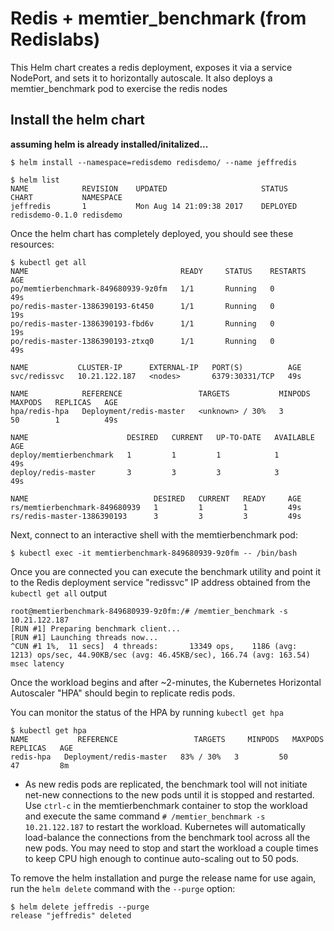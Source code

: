 # Redis + memtier_benchmark (from Redislabs)
This Helm chart creates a redis deployment, exposes it via a service NodePort, and sets it to horizontally autoscale.
It also deploys a memtier_benchmark pod to exercise the redis nodes


## Install the helm chart
**assuming helm is already installed/initalized...**

`$ helm install --namespace=redisdemo redisdemo/ --name jeffredis`

```
$ helm list
NAME          	REVISION	UPDATED                 	STATUS  	CHART          	NAMESPACE
jeffredis     	1       	Mon Aug 14 21:09:38 2017	DEPLOYED	redisdemo-0.1.0	redisdemo
```

Once the helm chart has completely deployed, you should see these resources:

```
$ kubectl get all
NAME                                  READY     STATUS    RESTARTS   AGE
po/memtierbenchmark-849680939-9z0fm   1/1       Running   0          49s
po/redis-master-1386390193-6t450      1/1       Running   0          19s
po/redis-master-1386390193-fbd6v      1/1       Running   0          19s
po/redis-master-1386390193-ztxq0      1/1       Running   0          49s

NAME           CLUSTER-IP      EXTERNAL-IP   PORT(S)          AGE
svc/redissvc   10.21.122.187   <nodes>       6379:30331/TCP   49s

NAME            REFERENCE                 TARGETS           MINPODS   MAXPODS   REPLICAS   AGE
hpa/redis-hpa   Deployment/redis-master   <unknown> / 30%   3         50        1          49s

NAME                      DESIRED   CURRENT   UP-TO-DATE   AVAILABLE   AGE
deploy/memtierbenchmark   1         1         1            1           49s
deploy/redis-master       3         3         3            3           49s

NAME                            DESIRED   CURRENT   READY     AGE
rs/memtierbenchmark-849680939   1         1         1         49s
rs/redis-master-1386390193      3         3         3         49s
```

Next, connect to an interactive shell with the memtierbenchmark pod:
```
$ kubectl exec -it memtierbenchmark-849680939-9z0fm -- /bin/bash
```

Once you are connected you can execute the benchmark utility and point it to the Redis deployment service "redissvc" IP address obtained from the `kubectl get all` output

```
root@memtierbenchmark-849680939-9z0fm:/# /memtier_benchmark -s 10.21.122.187
[RUN #1] Preparing benchmark client...
[RUN #1] Launching threads now...
^CUN #1 1%,  11 secs]  4 threads:       13349 ops,    1186 (avg:    1213) ops/sec, 44.90KB/sec (avg: 46.45KB/sec), 166.74 (avg: 163.54) msec latency
```

Once the workload begins and after ~2-minutes, the Kubernetes Horizontal Autoscaler "HPA" should begin to replicate redis pods.

You can monitor the status of the HPA by running `kubectl get hpa`
```
$ kubectl get hpa
NAME           REFERENCE                 TARGETS     MINPODS   MAXPODS   REPLICAS   AGE
redis-hpa   Deployment/redis-master   83% / 30%   3         50       47         8m
```

* As new redis pods are replicated, the benchmark tool will not initiate net-new connections to the new pods until it is stopped and restarted. Use `ctrl-c` in the memtierbenchmark container to stop the workload and execute the same command `# /memtier_benchmark -s 10.21.122.187` to restart the workload. Kubernetes will automatically load-balance the connections from the benchmark tool across all the new pods. You may need to stop and start the workload a couple times to keep CPU high enough to continue auto-scaling out to 50 pods.

To remove the helm installation and purge the release name for use again, run the `helm delete` command with the `--purge` option:
```
$ helm delete jeffredis --purge
release "jeffredis" deleted
```
